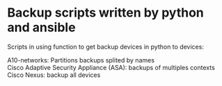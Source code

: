 # Backup scripts written by python and ansible

Scripts in using function to get backup devices in python to devices: </br>

A10-networks:  Partitions backups splited by names</br>
Cisco Adaptive Security Appliance (ASA): backups of multiples contexts</br>
Cisco Nexus: backup all devices